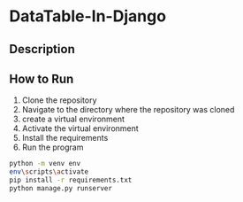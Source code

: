 # DataTable-In-Django

## Description


## How to Run

1. Clone the repository
2. Navigate to the directory where the repository was cloned
3. create a virtual environment
4. Activate the virtual environment
5. Install the requirements
6. Run the program

```bash
python -m venv env
env\scripts\activate
pip install -r requirements.txt
python manage.py runserver
```